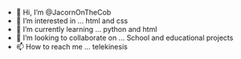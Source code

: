 - 👋 Hi, I’m @JacornOnTheCob
- 👀 I’m interested in ... html and css
- 🌱 I’m currently learning ... python and html
- 💞️ I’m looking to collaborate on ... School and educational projects
- 📫 How to reach me ... telekinesis

<!---
JacornOnTheCob/JacornOnTheCob is a ✨ special ✨ repository because its `README.md` (this file) appears on your GitHub profile.
You can click the Preview link to take a look at your changes.
--->
